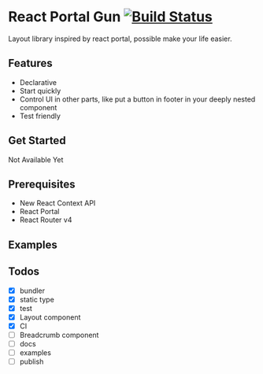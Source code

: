 # React Portal Gun [![Build Status](https://travis-ci.org/levinqdl/react-portal-gun.svg?branch=master)](https://travis-ci.org/levinqdl/react-portal-gun)

Layout library inspired by react portal, possible make your life easier.

## Features

- Declarative
- Start quickly
- Control UI in other parts, like put a button in footer in your deeply nested component
- Test friendly

## Get Started

Not Available Yet

## Prerequisites

- New React Context API
- React Portal
- React Router v4

## Examples

## Todos

- [x] bundler
- [x] static type
- [x] test
- [x] Layout component
- [x] CI
- [ ] Breadcrumb component
- [ ] docs
- [ ] examples
- [ ] publish
